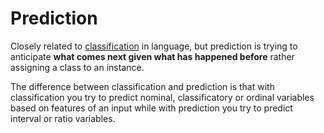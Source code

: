 # Prediction 
Closely related to [classification](Classification/Classification.md) in language, but prediction is trying to anticipate **what comes next given what has happened before** rather assigning a class to an instance. 

The difference between classification and prediction is that with classification you try to predict nominal, classificatory or ordinal variables based on features of an input while with prediction you try to predict interval or ratio variables.

